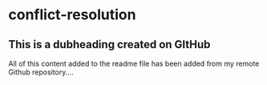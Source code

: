 # conflict-resolution
## This is a dubheading created on GItHub

All of this content added to the readme file has been added from my remote Github repository....
